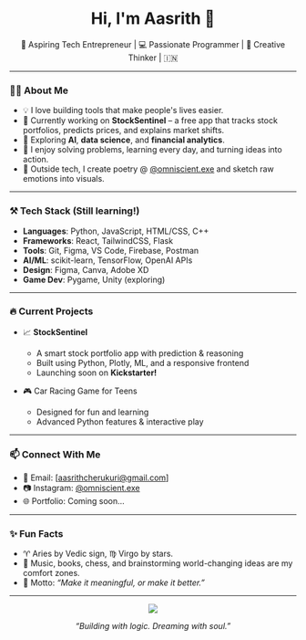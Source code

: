<h1 align="center">Hi, I'm Aasrith 👋</h1>

<p align="center">
  🚀 Aspiring Tech Entrepreneur | 💻 Passionate Programmer | 🎨 Creative Thinker | 🇮🇳
</p>

---

### 👨‍💻 About Me

- 💡 I love building tools that make people's lives easier.
- 🔭 Currently working on **StockSentinel** – a free app that tracks stock portfolios, predicts prices, and explains market shifts.
- 🌱 Exploring **AI**, **data science**, and **financial analytics**.
- 💬 I enjoy solving problems, learning every day, and turning ideas into action.
- 🎨 Outside tech, I create poetry @ [@omniscient.exe](https://instagram.com/omniscient.exe) and sketch raw emotions into visuals.

---

### ⚒️ Tech Stack (Still learning!)

- **Languages**: Python, JavaScript, HTML/CSS, C++
- **Frameworks**: React, TailwindCSS, Flask
- **Tools**: Git, Figma, VS Code, Firebase, Postman
- **AI/ML**: scikit-learn, TensorFlow, OpenAI APIs
- **Design**: Figma, Canva, Adobe XD
- **Game Dev**: Pygame, Unity (exploring)

---

### 🔥 Current Projects

- 📈 **StockSentinel**
  - A smart stock portfolio app with prediction & reasoning
  - Built using Python, Plotly, ML, and a responsive frontend
  - Launching soon on **Kickstarter!**

- 🎮 Car Racing Game for Teens
  - Designed for fun and learning
  - Advanced Python features & interactive play

---

### 📫 Connect With Me

- 📧 Email: [aasrithcherukuri@gmail.com]
- 📷 Instagram: [@omniscient.exe](https://instagram.com/omniscient.exe)
- 🌐 Portfolio: Coming soon...

---

### ✨ Fun Facts

- ♈ Aries by Vedic sign, ♍ Virgo by stars.
- 🎵 Music, books, chess, and brainstorming world-changing ideas are my comfort zones.
- 💭 Motto: _“Make it meaningful, or make it better.”_

---

<p align="center">
  <img src="https://github-readme-stats.vercel.app/api?username=your-github-username&show_icons=true&theme=github_dark" />
</p>

<p align="center">
  <em>“Building with logic. Dreaming with soul.”</em>
</p>
